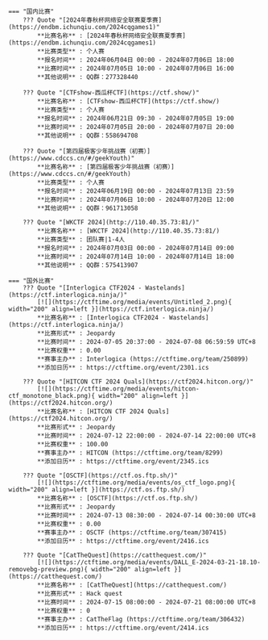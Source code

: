     === "国内比赛"
        ??? Quote "[2024年春秋杯网络安全联赛夏季赛](https://endbm.ichunqiu.com/2024cqgames1)"  
            **比赛名称** : [2024年春秋杯网络安全联赛夏季赛](https://endbm.ichunqiu.com/2024cqgames1)  
            **比赛类型** : 个人赛  
            **报名时间** : 2024年06月04日 00:00 - 2024年07月06日 18:00  
            **比赛时间** : 2024年07月05日 10:00 - 2024年07月06日 16:00  
            **其他说明** : QQ群：277328440  
            
        ??? Quote "[CTFshow-西瓜杯CTF](https://ctf.show/)"  
            **比赛名称** : [CTFshow-西瓜杯CTF](https://ctf.show/)  
            **比赛类型** : 个人赛  
            **报名时间** : 2024年06月21日 09:30 - 2024年07月05日 19:00  
            **比赛时间** : 2024年07月05日 20:00 - 2024年07月07日 20:00  
            **其他说明** : QQ群：558694708  
            
        ??? Quote "[第四届极客少年挑战赛（初赛）](https://www.cdccs.cn/#/geekYouth)"  
            **比赛名称** : [第四届极客少年挑战赛（初赛）](https://www.cdccs.cn/#/geekYouth)  
            **比赛类型** : 个人赛  
            **报名时间** : 2024年06月19日 00:00 - 2024年07月13日 23:59  
            **比赛时间** : 2024年07月06日 10:00 - 2024年07月20日 12:00  
            **其他说明** : QQ群：961713058  
            
        ??? Quote "[WKCTF 2024](http://110.40.35.73:81/)"  
            **比赛名称** : [WKCTF 2024](http://110.40.35.73:81/)  
            **比赛类型** : 团队赛|1-4人  
            **报名时间** : 2024年07月03日 00:00 - 2024年07月14日 09:00  
            **比赛时间** : 2024年07月14日 10:00 - 2024年07月14日 18:00  
            **其他说明** : QQ群：575413907  
                
    === "国外比赛"
        ??? Quote "[Interlogica CTF2024 - Wastelands](https://ctf.interlogica.ninja/)"  
            [![](https://ctftime.org/media/events/Untitled_2.png){ width="200" align=left }](https://ctf.interlogica.ninja/)  
            **比赛名称** : [Interlogica CTF2024 - Wastelands](https://ctf.interlogica.ninja/)  
            **比赛形式** : Jeopardy  
            **比赛时间** : 2024-07-05 20:37:00 - 2024-07-08 06:59:59 UTC+8  
            **比赛权重** : 0.00  
            **赛事主办** : Interlogica (https://ctftime.org/team/250899)  
            **添加日历** : https://ctftime.org/event/2301.ics  
            
        ??? Quote "[HITCON CTF 2024 Quals](https://ctf2024.hitcon.org/)"  
            [![](https://ctftime.org/media/events/hitcon-ctf_monotone_black.png){ width="200" align=left }](https://ctf2024.hitcon.org/)  
            **比赛名称** : [HITCON CTF 2024 Quals](https://ctf2024.hitcon.org/)  
            **比赛形式** : Jeopardy  
            **比赛时间** : 2024-07-12 22:00:00 - 2024-07-14 22:00:00 UTC+8  
            **比赛权重** : 100.00  
            **赛事主办** : HITCON (https://ctftime.org/team/8299)  
            **添加日历** : https://ctftime.org/event/2345.ics  
            
        ??? Quote "[OSCTF](https://ctf.os.ftp.sh/)"  
            [![](https://ctftime.org/media/events/os_ctf_logo.png){ width="200" align=left }](https://ctf.os.ftp.sh/)  
            **比赛名称** : [OSCTF](https://ctf.os.ftp.sh/)  
            **比赛形式** : Jeopardy  
            **比赛时间** : 2024-07-13 08:30:00 - 2024-07-14 00:30:00 UTC+8  
            **比赛权重** : 0.00  
            **赛事主办** : OSCTF (https://ctftime.org/team/307415)  
            **添加日历** : https://ctftime.org/event/2416.ics  
            
        ??? Quote "[CatTheQuest](https://catthequest.com/)"  
            [![](https://ctftime.org/media/events/DALL_E-2024-03-21-18.10-removebg-preview.png){ width="200" align=left }](https://catthequest.com/)  
            **比赛名称** : [CatTheQuest](https://catthequest.com/)  
            **比赛形式** : Hack quest  
            **比赛时间** : 2024-07-15 08:00:00 - 2024-07-21 08:00:00 UTC+8  
            **比赛权重** : 0  
            **赛事主办** : CatTheFlag (https://ctftime.org/team/306432)  
            **添加日历** : https://ctftime.org/event/2414.ics  
            